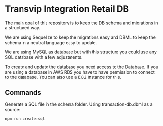 # Transvip Integration Retail DB
The main goal of this repository is to keep the DB schema and migrations in a structured way.

We are using Sequelize to keep the migrations easy and DBML to keep the schema in a neutral language easy to update.

We are using MySQL as database but with this structure you could use any SQL database with a few adjustments.

To create and update the database you need access to the Database. If you are using a database in AWS RDS you have to have permission to connect to the database. You can also use a EC2 instance for this.

## Commands

Generate a SQL file in the schema folder. Using transaction-db.dbml as a source:

```bash
npm run create:sql
```


